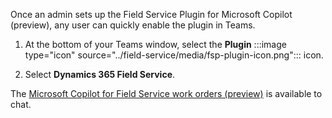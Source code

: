 Once an admin sets up the Field Service Plugin for Microsoft Copilot (preview), any user can quickly enable the plugin in Teams.

1. At the bottom of your Teams window, select the **Plugin** :::image type="icon" source="../field-service/media/fsp-plugin-icon.png"::: icon.

1. Select **Dynamics 365 Field Service**.

The [Microsoft Copilot for Field Service work orders (preview)](../field-service/flw-m365-chat.md) is available to chat.